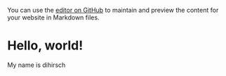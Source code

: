 
You can use the [editor on GitHub](https://github.com/dihirsch/DHgithub/edit/master/README.md) to maintain and preview the content for your website in Markdown files.
<h1>Hello, world!</h1>
<p> My name is dihirsch</p>
